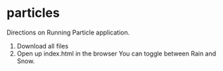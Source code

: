 # particles
Directions on Running Particle application.
1. Download all files
2. Open up index.html in the browser
You can toggle between Rain and Snow.
